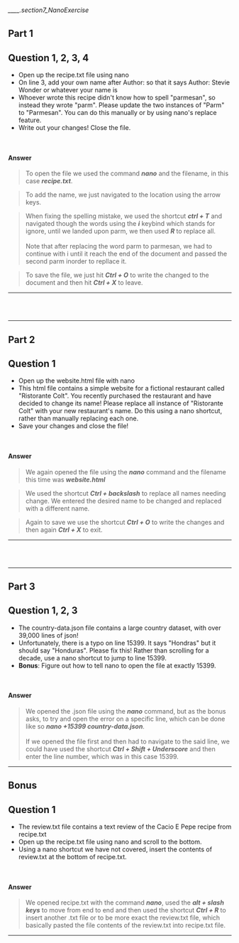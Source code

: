 ###### ____.section7_NanoExercise

## Part 1
## Question 1, 2, 3, 4

* Open up the recipe.txt file using nano
* On line 3, add your own name after Author: so that it says Author: Stevie Wonder or whatever your name is
* Whoever wrote this recipe didn't know how to spell "parmesan", so instead they wrote "parm".  Please update the two instances of "Parm" to "Parmesan".  You can do this manually or by using nano's replace feature.
* Write out your changes! Close the file.

<br>

#### Answer

> To open the file we used the command **_nano_** and the filename, in this case **_recipe.txt_**.

> To add the name, we just navigated to the location using the arrow keys.

> When fixing the spelling mistake, we used the shortcut **_ctrl + T_** and navigated though the words using the **_i_** keybind which stands for ignore, until we landed upon parm, we then used **_R_** to replace all. <br><br> Note that after replacing the word parm to parmesan, we had to continue with i until it reach the end of the document and passed the second parm inorder to repllace it.

> To save the file, we just hit **_Ctrl + O_** to write the changed to the document and then hit **_Ctrl + X_** to leave.

---

<br>
<br>

---

## Part 2
## Question 1

* Open up the website.html file with nano
* This html file contains a simple website for a fictional restaurant called "Ristorante Colt".  You recently purchased the restaurant and have decided to change its name! Please replace all instance of "Ristorante Colt" with your new restaurant's name.  Do this using a nano shortcut, rather than manually replacing each one.
* Save your changes and close the file!

<br>

#### Answer

> We again opened the file using the **_nano_** command and the filename this time was **_website.html_**

> We used the shortcut **_Ctrl + backslash_** to replace all names needing change. We entered the desired name to be changed and replaced with a different name.

> Again to save we use the shortcut **_Ctrl + O_** to write the changes and then again **_Ctrl + X_** to exit.

---

<br>
<br>

---

## Part 3
## Question 1, 2, 3

* The country-data.json file contains a large country dataset, with over 39,000 lines of json!
* Unfortunately, there is a typo on line 15399.  It says "Hondras" but it should say "Honduras".  Please fix this!  Rather than scrolling for a decade, use a nano shortcut to jump to line 15399.
* **Bonus**: Figure out how to tell nano to open the file at exactly 15399.


<br>

#### Answer

>  We opened the .json file using the **_nano_** command, but as the bonus asks, to try and open the error on a specific line, which can be done like so **_nano +15399 country-data.json_**. <br><br>If we opened the file first and then had to navigate to the said line, we could have used the shortcut **_Ctrl + Shift + Underscore_** and then enter the line number, which was in this case 15399.

---

## Bonus
## Question 1

* The review.txt file contains a text review of the Cacio E Pepe recipe from recipe.txt
* Open up the recipe.txt file using nano and scroll to the bottom.
* Using a nano shortcut we have not covered, insert the contents of review.txt at the bottom of recipe.txt. 

<br>

#### Answer

> We opened recipe.txt with the command **_nano_**, used the **_alt + slash keys_** to move from end to end and then used the shortcut **_Ctrl + R_** to insert another .txt file or to be more exact the review.txt file, which basically pasted the file contents of the review.txt into recipe.txt file.

---